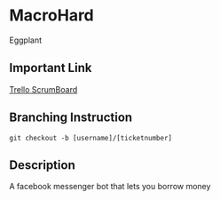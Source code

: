 # MacroHard
Eggplant

Important Link 
--
[Trello ScrumBoard](https://trello.com/b/YStoSahZ/sd-hacks-2018)

Branching Instruction
-- 
`git checkout -b [username]/[ticketnumber]`

Description
-- 
A facebook messenger bot that lets you borrow money  


